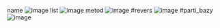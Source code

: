 name
![image](https://github.com/Sadrakhtarshenas/python/assets/140339193/a7fe9253-9dad-42f8-8ac2-0cb7fd6def72)
list
![image](https://github.com/Sadrakhtarshenas/python/assets/140339193/896255ca-930a-40de-a718-e1145132760b)
metod
![image](https://github.com/Sadrakhtarshenas/python/assets/140339193/374fab13-1487-4dcb-8fbd-ac860b1218e4)
#revers
![image](https://github.com/Sadrakhtarshenas/python/assets/140339193/5b0050f2-c1be-4863-b696-1845403547c5)
#parti_bazy
![image](https://github.com/Sadrakhtarshenas/python/assets/140339193/7d529cc0-950a-461f-a92d-e9a2b68f245a)

